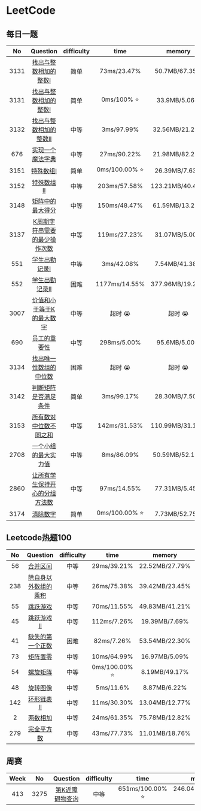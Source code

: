 <!--
 * @Author: LiQingCode 2535735432@qq.com
 * @Date: 2024-08-08 15:06:32
 * @LastEditors: LiQingCode 2535735432@qq.com
 * @LastEditTime: 2024-09-05 09:06:10
 * @FilePath: \code\LeetCode\README.md
 * @Description: 
 * 
 * Copyright (c) 2024 by LiQingCode, All Rights Reserved. 
-->
# LeetCode
## 每日一题

|No|Question|difficulty|time|memory|language|
|:--:|:--:|:--:|:--:|:--:|:--:|
|3131|[找出与整数相加的整数Ⅰ](JavaScript/addedInteger.js)|简单|73ms/23.47%|50.7MB/67.35%|javascript|
|3131|[找出与整数相加的整数Ⅰ](C++/addedInteger.cpp)|简单|0ms/100% :star: |33.9MB/5.06%|C++|
|3132|[找出与整数相加的整数Ⅱ](C++/minimunAddedInteger.cpp)|中等|3ms/97.99%|32.56MB/21.21%|C++|
|676|[实现一个魔法字典](C++/MagicDictionary.cpp)|中等|27ms/90.22%|21.98MB/82.22%|C++|
|3151|[特殊数组Ⅰ](C++/isArraySpecial.cpp)|简单|0ms/100.00% :star: |26.39MB/7.63%|C++|
|3152|[特殊数组Ⅱ](C++/isArraySpecial_plus.cpp)|中等|203ms/57.58%|123.21MB/40.46%|C++|
|3148|[矩阵中的最大得分](C++/maxScore.cpp)|中等|150ms/48.47%|61.59MB/13.22%|C++|
|3137|[K周期字符串需要的最少操作次数](C++/minimumOperationsToMakeKPeriodic.cpp)|中等|119ms/27.23%|31.07MB/5.00%|C++|
|551|[学生出勤记录Ⅰ](C++/checkRecord.cpp)|中等|3ms/42.08%|7.54MB/41.38%|C++|
|552|[学生出勤记录Ⅱ](C++/checkRecord2.cpp)|困难|1177ms/14.55%|377.96MB/19.25%|C++|
|3007|[价值和小于等于K的最大数字](C++/findMaximumNumber3007.cpp)|中等|超时 :sob: |超时 :sob: |C++|
|690|[员工的重要性](C++/getImportance.cpp)|中等|298ms/5.00%|95.6MB/5.00%|C++|
|3134|[找出唯一性数组的中位数](C++/medianOfUniquenessArray.cpp)|困难|超时 :sob: |超时 :sob: |C++|
|3142|[判断矩阵是否满足条件](C++/satisfiesConditions.cpp)|简单|3ms/99.17%|28.30MB/7.50%|C++|
|3153|[所有数对中位数不同之和](C++/sumDigitDifferences.cpp)|中等|142ms/31.53%|110.99MB/31.15%|C++|
|2708|[一个小组的最大实力值](C++/maxStrength.cpp)|中等|8ms/86.09%|50.59MB/52.17%|C++|
|2860|[让所有学生保持开心的分组方法数](C++/countWays.cpp)|中等|97ms/14.55%|77.31MB/5.45%|C++|
|3174|[清除数字](C++/clearDigits.cpp)|简单|0ms/100.00% :star: |7.73MB/52.75%|C++|
## Leetcode热题100

|No|Question|difficulty|time|memory|language|
|:--:|:--:|:--:|:--:|:--:|:--:|
|56|[合并区间](C++/merge.cpp)|中等|29ms/39.21%|22.52MB/27.79%|C++|
|238|[除自身以外数组的乘积](C++/productExceptSelf.cpp)|中等|26ms/75.38%|39.42MB/23.45%|C++|
|55|[跳跃游戏](C++/canJump.cpp)|中等|70ms/11.55%|49.83MB/41.21%|C++|
|45|[跳跃游戏Ⅱ](C++/jump.cpp)|中等|112ms/7.26%|19.39MB/7.69%|C++|
|41|[缺失的第一个正数](C++/firstMissingPositive.cpp)|困难|82ms/7.26%|53.54MB/22.30%|C++|
|73|[矩阵置零](C++/setZeroes.cpp)|中等|10ms/64.99%|16.97MB/5.09%|C++|
|54|[螺旋矩阵](C++/spiralOrder.cpp)|中等|0ms/100.00% :star: |8.19MB/49.17%|C++|
|48|[旋转图像](C++/rotate.cpp)|中等|5ms/11.6%|8.87MB/6.22%|C++|
|142|[环形链表Ⅱ](C++/detectCycle.cpp)|中等|11ms/30.30%|13.04MB/12.77%|C++|
|2|[两数相加](C++/addTwoNumbers.cpp)|中等|24ms/61.35%|75.78MB/12.82%|C++|
|279|[完全平方数](C++/numSquares.cpp)|中等|43ms/77.73%|11.01MB/18.76%|C++|

## 周赛
|Week|No|Question|difficulty|time|memory|language|
|:--:|:--:|:--:|:--:|:--:|:--:|:--:|
|413|3275|[第K近障碍物查询](C++/resultsArray.cpp)|中等|651ms/100.00% :star: |246.04MB/100.00% :star: |C++|